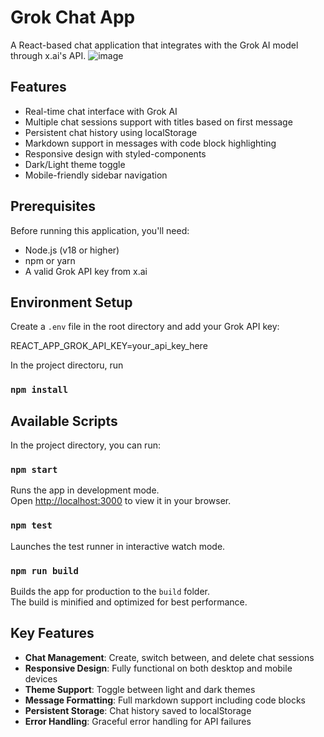 # Grok Chat App

A React-based chat application that integrates with the Grok AI model through x.ai's API.
![image](https://github.com/user-attachments/assets/15c3f74f-4e74-4bd5-bf40-e42ed1f3f78f)

## Features

- Real-time chat interface with Grok AI
- Multiple chat sessions support with titles based on first message
- Persistent chat history using localStorage
- Markdown support in messages with code block highlighting
- Responsive design with styled-components
- Dark/Light theme toggle
- Mobile-friendly sidebar navigation

## Prerequisites

Before running this application, you'll need:

- Node.js (v18 or higher)
- npm or yarn
- A valid Grok API key from x.ai

## Environment Setup

Create a `.env` file in the root directory and add your Grok API key:

REACT_APP_GROK_API_KEY=your_api_key_here

In the project directoru, run 

### `npm install`


## Available Scripts

In the project directory, you can run:

### `npm start`

Runs the app in development mode.\
Open [http://localhost:3000](http://localhost:3000) to view it in your browser.

### `npm test`

Launches the test runner in interactive watch mode.

### `npm run build`

Builds the app for production to the `build` folder.\
The build is minified and optimized for best performance.

## Key Features

- **Chat Management**: Create, switch between, and delete chat sessions
- **Responsive Design**: Fully functional on both desktop and mobile devices
- **Theme Support**: Toggle between light and dark themes
- **Message Formatting**: Full markdown support including code blocks
- **Persistent Storage**: Chat history saved to localStorage
- **Error Handling**: Graceful error handling for API failures
